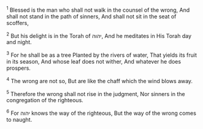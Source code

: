 <sup>1</sup> Blessed is the man who shall not walk in the counsel of the wrong, And shall not stand in the path of sinners, And shall not sit in the seat of scoffers,

<sup>2</sup> But his delight is in the Torah of יהוה, And he meditates in His Torah day and night.

<sup>3</sup> For he shall be as a tree Planted by the rivers of water, That yields its fruit in its season, And whose leaf does not wither, And whatever he does prospers.

<sup>4</sup> The wrong are not so, But are like the chaff which the wind blows away.

<sup>5</sup> Therefore the wrong shall not rise in the judgment, Nor sinners in the congregation of the righteous.

<sup>6</sup> For יהוה knows the way of the righteous, But the way of the wrong comes to naught.

